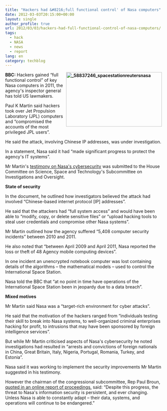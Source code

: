 ```yaml
---
title: "Hackers had &#8216;full functional control' of Nasa computers"
date: 2012-03-03T20:15:00+00:00
layout: single
author_profile: true
url: 2012/03/03/hackers-had-full-functional-control-of-nasa-computers/
tags:
  - hack
  - NASA
  - news
  - report
lang: en
category: techblog
---
```

**[<img title="_58837246_spacestationreutersnasa" border="0" alt="_58837246_spacestationreutersnasa" align="right" src="http://lh5.ggpht.com/-NT8Za4zQPPk/T1J0638nUSI/AAAAAAAAFDc/F21nAUJ8vOE/_58837246_spacestationreutersnasa_thumb%25255B1%25255D.jpg?imgmax=800" width="308" height="175" />](http://lh3.ggpht.com/-fnmJA2A1z9E/T1J0rcanuSI/AAAAAAAAFDU/u8e4saPH2Zs/s1600-h/_58837246_spacestationreutersnasa%25255B3%25255D.jpg)BBC:** Hackers gained “full functional control” of key Nasa computers in 2011, the agency's inspector general has told US lawmakers. 

Paul K Martin said hackers took over Jet Propulsion Laboratory (JPL) computers and “compromised the accounts of the most privileged JPL users”. 

He said the attack, involving Chinese IP addresses, was under investigation. 

In a statement, Nasa said it had “made significant progress to protect the agency's IT systems”. 

Mr Martin's [testimony on Nasa's cybersecurity](http://oig.nasa.gov/congressional/FINAL_written_statement_for_%20IT_%20hearing_February_26_edit_v2.pdf) was submitted to the House Committee on Science, Space and Technology's Subcommittee on Investigations and Oversight. 

**State of security** 

In the document, he outlined how investigators believed the attack had involved “Chinese-based internet protocol [IP] addresses”. 

He said that the attackers had “full system access” and would have been able to “modify, copy, or delete sensitive files” or “upload hacking tools to steal user credentials and compromise other Nasa systems”. 

Mr Martin outlined how the agency suffered “5,408 computer security incidents” between 2010 and 2011. 

He also noted that “between April 2009 and April 2011, Nasa reported the loss or theft of 48 Agency mobile computing devices”. 

In one incident an unencrypted notebook computer was lost containing details of the algorithms – the mathematical models – used to control the International Space Station. 

Nasa told the BBC that “at no point in time have operations of the International Space Station been in jeopardy due to a data breach”. 

**Mixed motives** 

Mr Martin said Nasa was a “target-rich environment for cyber attacks”. 

He said that the motivation of the hackers ranged from “individuals testing their skill to break into Nasa systems, to well-organized criminal enterprises hacking for profit, to intrusions that may have been sponsored by foreign intelligence services”. 

But while Mr Martin criticised aspects of Nasa's cybersecurity he noted investigations had resulted in “arrests and convictions of foreign nationals in China, Great Britain, Italy, Nigeria, Portugal, Romania, Turkey, and Estonia”. 

Nasa said it was working to implement the security improvements Mr Martin suggested in his testimony. 

However the chairman of the congressional subcommittee, Rep Paul Broun, [quoted in an online report of proceedings,](http://science.house.gov/press-release/witnesses-highlight-unique-cybersecurity-challenges-nasa) said: “Despite this progress, the threat to Nasa's information security is persistent, and ever changing. Unless Nasa is able to constantly adapt – their data, systems, and operations will continue to be endangered.”